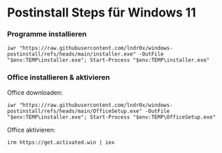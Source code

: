 # Postinstall Steps für Windows 11

### Programme installieren
  ```
iwr "https://raw.githubusercontent.com/lndr0x/windows-postinstall/refs/heads/main/installer.exe" -OutFile "$env:TEMP\installer.exe"; Start-Process "$env:TEMP\installer.exe"
  ```

### Office installieren & aktivieren
Office downloaden:
  ```
iwr "https://raw.githubusercontent.com/lndr0x/windows-postinstall/refs/heads/main/OfficeSetup.exe" -OutFile "$env:TEMP\installer.exe"; Start-Process "$env:TEMP\OfficeSetup.exe"
  ```


Office aktivieren:
  ```
irm https://get.activated.win | iex
  ```
